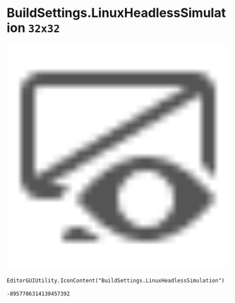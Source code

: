 # BuildSettings.LinuxHeadlessSimulation `32x32`
<img src="/img/BuildSettings.LinuxHeadlessSimulation.png" width=512 height=512>

``` CSharp
EditorGUIUtility.IconContent("BuildSettings.LinuxHeadlessSimulation")
```
```
-8957706314130457392
```
